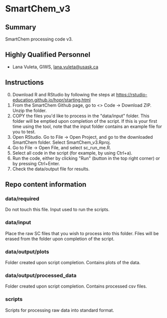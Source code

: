 # SmartChem_v3

## Summary

SmartChem processing code v3.

## Highly Qualified Personnel

- Lana Vuleta, GIWS, lana.vuleta@usask.ca

## Instructions

 0) Download R and RStudio by following the steps at https://rstudio-education.github.io/hopr/starting.html
 1) From the SmartChem Github page, go to <> Code -> Download ZIP. Unzip the folder.
 2) COPY the files you'd like to process in the "data/input" folder. This folder will be emptied upon completion of the script. If this is your first time using the tool, note that the input folder contains an example file for you to test.
 3) Open RStudio. Go to File -> Open Project, and go to the downloaded SmartChem folder. Select SmartChem_v3.Rproj.
 4) Go to File -> Open File, and select sc_run_me.R.
 5) Select all code in the script (for example, by using Ctrl+a).
 6) Run the code, either by clicking "Run" (button in the top right corner) or by pressing Ctrl+Enter.
 7) Check the data/output file for results.

## Repo content information

### data/required

Do not touch this file. Input used to run the scripts.

### data/input

Place the raw SC files that you wish to process into this folder. Files will be erased from the folder upon completion of the script.

### data/output/plots

Folder created upon script completion. Contains plots of the data.

### data/output/processed_data

Folder created upon script completion. Contains processed csv files.

### scripts

Scripts for processing raw data into standard format.

